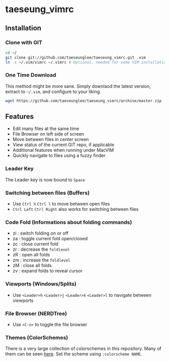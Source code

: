 # taeseung_vimrc

## Installation

### Clone with GIT

```bash
cd ~/
git clone git://github.com/taeseunglee/taeseung_vimrc.git .vim
ln -s ~/.vim/vimrc ~/.vimrc # Optional, needed for some VIM installations
```

### One Time Download

This method might be more sane. Simply downlaod the latest version, extract
to `~/.vim`, and configure to your liking.

```bash
wget https://github.com/taeseunglee/taeseung_vimrc/archive/master.zip
```

## Features

* Edit many files at the same time
* File Browser on left side of screen
* Move between files in center screen
* View status of the current GIT repo, if applicable
* Additional features when running under MacVIM
* Quickly navigate to files using a fuzzy finder

### Leader Key
The Leader key is now bound to `Space`

### Switching between files (Buffers)

* Use `Ctrl h` `Ctrl l` to move between open files
* `Ctrl Left` `Ctrl Right` also works for switching between files

### Code Fold (Informations about folding commands)

* zi : switch folding on or off
* za : toggle current fold open/closed
* zc : close current fold
* zr : decrease the `foldlevel`
* zR : open all folds
* zm : increase the `foldlevel`
* zM : close all folds
* zv : expand folds to reveal cursor

### Viewports (Windows/Splits)

* Use `<Leader>h` `<Leader>j` `<Leader>k` `<Leader>l` to navigate between viewports

### File Browser (NERDTree)

* Use `<C-n>` to toggle the file browser

### Themes (ColorSchemes)

There is a very large collection of colorschemes in this repository.
Many of them can be seen [here](http://vimcolors.com/).
Set the scheme using `:colorscheme NAME`.
